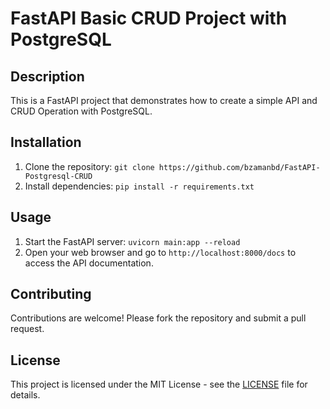 # FastAPI Basic CRUD Project with PostgreSQL

## Description
This is a FastAPI project that demonstrates how to create a simple API and CRUD Operation with PostgreSQL.

## Installation
1. Clone the repository: `git clone https://github.com/bzamanbd/FastAPI-Postgresql-CRUD`
2. Install dependencies: `pip install -r requirements.txt`

## Usage
1. Start the FastAPI server: `uvicorn main:app --reload`
2. Open your web browser and go to `http://localhost:8000/docs` to access the API documentation.

## Contributing
Contributions are welcome! Please fork the repository and submit a pull request.

## License
This project is licensed under the MIT License - see the [LICENSE](LICENSE) file for details.
